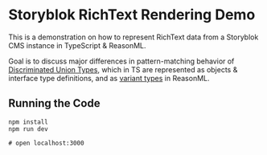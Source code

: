 # Storyblok RichText Rendering Demo

This is a demonstration on how to represent RichText data from a Storyblok CMS instance in TypeScript & ReasonML.

Goal is to discuss major differences in pattern-matching behavior of [Discriminated Union Types](https://www.typescriptlang.org/docs/handbook/advanced-types.html#discriminated-unions), which in TS are represented as objects & interface type definitions, and as [variant types](https://reasonml.org/docs/manual/latest/variant) in ReasonML.

## Running the Code

```
npm install
npm run dev

# open localhost:3000
```

